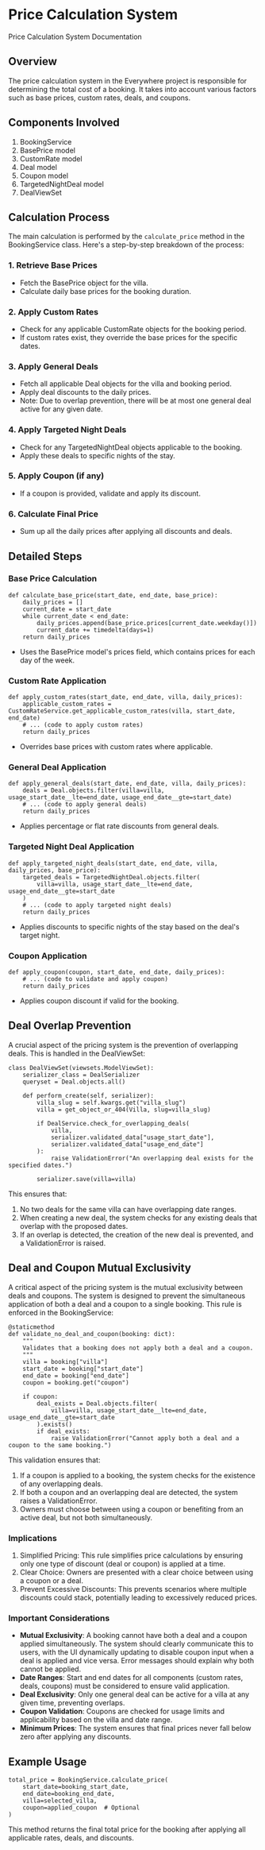 # Price Calculation System

Price Calculation System Documentation

## Overview

The price calculation system in the Everywhere project is responsible for determining the total cost of a booking. It takes into account various factors such as base prices, custom rates, deals, and coupons.

## Components Involved

1. BookingService
2. BasePrice model
3. CustomRate model
4. Deal model
5. Coupon model
6. TargetedNightDeal model
7. DealViewSet

## Calculation Process

The main calculation is performed by the `calculate_price` method in the BookingService class. Here's a step-by-step breakdown of the process:

### 1. Retrieve Base Prices

- Fetch the BasePrice object for the villa.
- Calculate daily base prices for the booking duration.  


### 2. Apply Custom Rates

- Check for any applicable CustomRate objects for the booking period.
- If custom rates exist, they override the base prices for the specific dates.  


### 3. Apply General Deals

- Fetch all applicable Deal objects for the villa and booking period.
- Apply deal discounts to the daily prices.
- Note: Due to overlap prevention, there will be at most one general deal active for any given date.  


### 4. Apply Targeted Night Deals

- Check for any TargetedNightDeal objects applicable to the booking.
- Apply these deals to specific nights of the stay.  


### 5. Apply Coupon (if any)

- If a coupon is provided, validate and apply its discount.  


### 6. Calculate Final Price

- Sum up all the daily prices after applying all discounts and deals.  


## Detailed Steps

### Base Price Calculation

```
def calculate_base_price(start_date, end_date, base_price):
    daily_prices = []
    current_date = start_date
    while current_date < end_date:
        daily_prices.append(base_price.prices[current_date.weekday()])
        current_date += timedelta(days=1)
    return daily_prices

```

- Uses the BasePrice model's prices field, which contains prices for each day of the week.  


### Custom Rate Application

```
def apply_custom_rates(start_date, end_date, villa, daily_prices):
    applicable_custom_rates = CustomRateService.get_applicable_custom_rates(villa, start_date, end_date)
    # ... (code to apply custom rates)
    return daily_prices

```

- Overrides base prices with custom rates where applicable.  


### General Deal Application

```
def apply_general_deals(start_date, end_date, villa, daily_prices):
    deals = Deal.objects.filter(villa=villa, usage_start_date__lte=end_date, usage_end_date__gte=start_date)
    # ... (code to apply general deals)
    return daily_prices

```

- Applies percentage or flat rate discounts from general deals.  


### Targeted Night Deal Application

```
def apply_targeted_night_deals(start_date, end_date, villa, daily_prices, base_price):
    targeted_deals = TargetedNightDeal.objects.filter(
        villa=villa, usage_start_date__lte=end_date, usage_end_date__gte=start_date
    )
    # ... (code to apply targeted night deals)
    return daily_prices

```

- Applies discounts to specific nights of the stay based on the deal's target night.  


### Coupon Application

```
def apply_coupon(coupon, start_date, end_date, daily_prices):
    # ... (code to validate and apply coupon)
    return daily_prices

```

- Applies coupon discount if valid for the booking.  


## Deal Overlap Prevention

A crucial aspect of the pricing system is the prevention of overlapping deals. This is handled in the DealViewSet:

```
class DealViewSet(viewsets.ModelViewSet):
    serializer_class = DealSerializer
    queryset = Deal.objects.all()

    def perform_create(self, serializer):
        villa_slug = self.kwargs.get("villa_slug")
        villa = get_object_or_404(Villa, slug=villa_slug)

        if DealService.check_for_overlapping_deals(
            villa,
            serializer.validated_data["usage_start_date"],
            serializer.validated_data["usage_end_date"]
        ):
            raise ValidationError("An overlapping deal exists for the specified dates.")

        serializer.save(villa=villa)

```

This ensures that:

1. No two deals for the same villa can have overlapping date ranges.
2. When creating a new deal, the system checks for any existing deals that overlap with the proposed dates.
3. If an overlap is detected, the creation of the new deal is prevented, and a ValidationError is raised.

## Deal and Coupon Mutual Exclusivity

A critical aspect of the pricing system is the mutual exclusivity between deals and coupons. The system is designed to prevent the simultaneous application of both a deal and a coupon to a single booking. This rule is enforced in the BookingService:

```
@staticmethod
def validate_no_deal_and_coupon(booking: dict):
    """
    Validates that a booking does not apply both a deal and a coupon.
    """
    villa = booking["villa"]
    start_date = booking["start_date"]
    end_date = booking["end_date"]
    coupon = booking.get("coupon")

    if coupon:
        deal_exists = Deal.objects.filter(
            villa=villa, usage_start_date__lte=end_date, usage_end_date__gte=start_date
        ).exists()
        if deal_exists:
            raise ValidationError("Cannot apply both a deal and a coupon to the same booking.")

```

This validation ensures that:

1. If a coupon is applied to a booking, the system checks for the existence of any overlapping deals.
2. If both a coupon and an overlapping deal are detected, the system raises a ValidationError.
3. Owners must choose between using a coupon or benefiting from an active deal, but not both simultaneously.

### Implications

1. Simplified Pricing: This rule simplifies price calculations by ensuring only one type of discount (deal or coupon) is applied at a time.
2. Clear Choice: Owners are presented with a clear choice between using a coupon or a deal.
3. Prevent Excessive Discounts: This prevents scenarios where multiple discounts could stack, potentially leading to excessively reduced prices.

### Important Considerations

- **Mutual Exclusivity**: A booking cannot have both a deal and a coupon applied simultaneously. The system should clearly communicate this to users, with the UI dynamically updating to disable coupon input when a deal is applied and vice versa. Error messages should explain why both cannot be applied.
- **Date Ranges**: Start and end dates for all components (custom rates, deals, coupons) must be considered to ensure valid application.
- **Deal Exclusivity**: Only one general deal can be active for a villa at any given time, preventing overlaps.
- **Coupon Validation**: Coupons are checked for usage limits and applicability based on the villa and date range.
- **Minimum Prices**: The system ensures that final prices never fall below zero after applying any discounts.  


## Example Usage

```
total_price = BookingService.calculate_price(
    start_date=booking_start_date,
    end_date=booking_end_date,
    villa=selected_villa,
    coupon=applied_coupon  # Optional
)

```

This method returns the final total price for the booking after applying all applicable rates, deals, and discounts.
